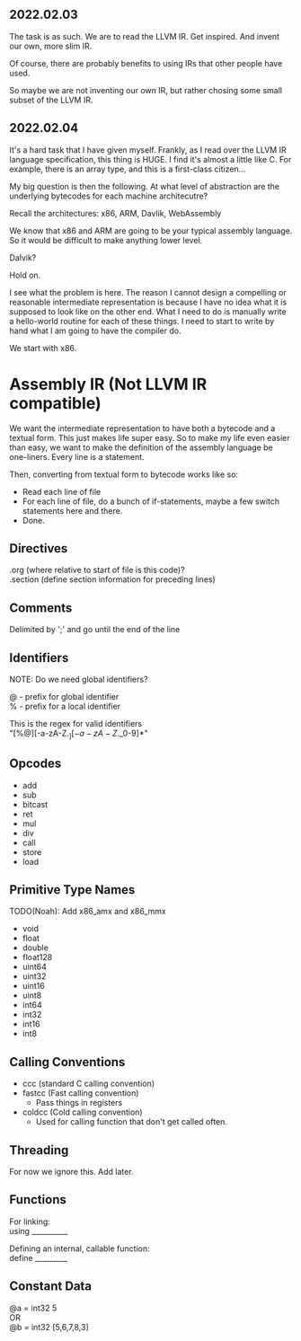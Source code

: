 ## 2022.02.03

The task is as such. We are to read the LLVM IR. Get inspired. And invent our own, more slim IR.

Of course, there are probably benefits to using IRs that other people have used.

So maybe we are not inventing our own IR, but rather chosing some small subset of the LLVM IR.

## 2022.02.04

It's a hard task that I have given myself. Frankly, as I read over the LLVM IR language specification, this thing is HUGE. I find it's almost a little like C. For example, there is an array type, and this is a first-class citizen...

My big question is then the following. At what level of abstraction are the underlying bytecodes for each machine architecutre?

Recall the architectures: x86, ARM, Davlik, WebAssembly

We know that x86 and ARM are going to be your typical assembly language. So it would be difficult to make anything lower level.

Dalvik? 

Hold on.

I see what the problem is here. The reason I cannot design a compelling or reasonable intermediate representation is because I have no idea what it is supposed to look like on the other end. What I need to do is manually write a hello-world routine for each of these things. I need to start to write by hand what I am going to have the compiler do.

We start with x86.

# Assembly IR (Not LLVM IR compatible)

We want the intermediate representation to have both a bytecode and a textual form. This just makes life super easy. So to make my life even easier than easy, we want to make the definition of the assembly language be one-liners. Every line is a statement.

Then, converting from textual form to bytecode works like so:
- Read each line of file
- For each line of file, do a bunch of if-statements, maybe a few switch statements here and there.
- Done.

## Directives

.org (where relative to start of file is this code)? \
.section (define section information for preceding lines)

## Comments

Delimited by ';' and go until the end of the line

## Identifiers

NOTE: Do we need global identifiers?

@ - prefix for global identifier \
% - prefix for a local identifier

This is the regex for valid identifiers \
"[%@][-a-zA-Z$._][-a-zA-Z$._0-9]*"

## Opcodes

- add
- sub
- bitcast
- ret
- mul
- div
- call
- store
- load

## Primitive Type Names

TODO(Noah): Add x86_amx and x86_mmx

- void
- float
- double
- float128
- uint64
- uint32
- uint16
- uint8 
- int64
- int32
- int16
- int8

## Calling Conventions

- ccc (standard C calling convention)
- fastcc (Fast calling convention)
  - Pass things in registers
- coldcc (Cold calling convention)
  - Used for calling function that don't get called often.

## Threading

For now we ignore this. Add later.

## Functions

For linking: \
using __________

Defining an internal, callable function: \
define _________

## Constant Data

@a = int32 5 \
OR \
@b = int32 [5,6,7,8,3]

